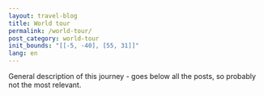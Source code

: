 ```yaml
---
layout: travel-blog
title: World tour
permalink: /world-tour/
post_category: world-tour
init_bounds: "[[-5, -40], [55, 31]]"
lang: en
---
```


General description of this journey - goes below all the posts, so probably not the most relevant.
